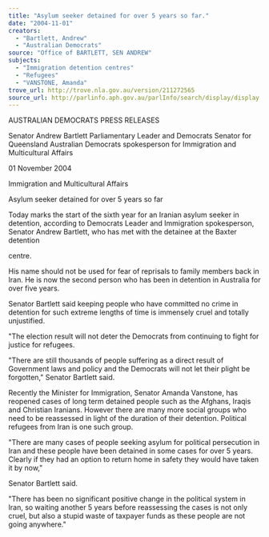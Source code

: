 ```yaml
---
title: "Asylum seeker detained for over 5 years so far."
date: "2004-11-01"
creators:
  - "Bartlett, Andrew"
  - "Australian Democrats"
source: "Office of BARTLETT, SEN ANDREW"
subjects:
  - "Immigration detention centres"
  - "Refugees"
  - "VANSTONE, Amanda"
trove_url: http://trove.nla.gov.au/version/211272565
source_url: http://parlinfo.aph.gov.au/parlInfo/search/display/display.w3p;query=Id%3A%22media/pressrel/HWAE6%22
---
```


 AUSTRALIAN DEMOCRATS PRESS RELEASES    

 Senator Andrew Bartlett  Parliamentary Leader and Democrats  Senator for Queensland  Australian Democrats spokesperson  for Immigration and Multicultural  Affairs 

  01 November 2004

  Immigration and  Multicultural Affairs

 Asylum seeker detained for over 5 years so far 

 

 Today marks the start of the sixth year for an Iranian asylum seeker in  detention, according to Democrats Leader and Immigration spokesperson,  Senator Andrew Bartlett, who has met with the detainee at the Baxter detention 

 centre.    

 His name should not be used for fear of reprisals to family members back in  Iran. He is now the second person who has been in detention in Australia for  over five years.    

 Senator Bartlett said keeping people who have committed no crime in detention  for such extreme lengths of time is immensely cruel and totally unjustified.    

 "The election result will not deter the Democrats from continuing to fight for  justice for refugees.    

 "There are still thousands of people suffering as a direct result of Government  laws and policy and the Democrats will not let their plight be forgotten," Senator  Bartlett said.    

 Recently the Minister for Immigration, Senator Amanda Vanstone, has  reopened cases of long term detained people such as the Afghans, Iraqis and  Christian Iranians. However there are many more social groups who need to be  reassessed in light of the duration of their detention. Political refugees from Iran  is one such group.    

 "There are many cases of people seeking asylum for political persecution in Iran  and these people have been detained in some cases for over 5 years. Clearly if  they had an option to return home in safety they would have taken it by now," 

 Senator Bartlett said.  

 

 "There has been no significant positive change in the political system in Iran, so  waiting another 5 years before reassessing the cases is not only cruel, but also  a stupid waste of taxpayer funds as these people are not going anywhere."    

 

